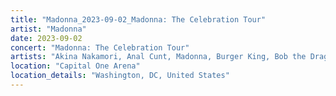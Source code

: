 ```yaml
---
title: "Madonna_2023-09-02_Madonna: The Celebration Tour"
artist: "Madonna"
date: 2023-09-02
concert: "Madonna: The Celebration Tour"
artists: "Akina Nakamori, Anal Cunt, Madonna, Burger King, Bob the Drag Queen"
location: "Capital One Arena"
location_details: "Washington, DC, United States"
---
```

